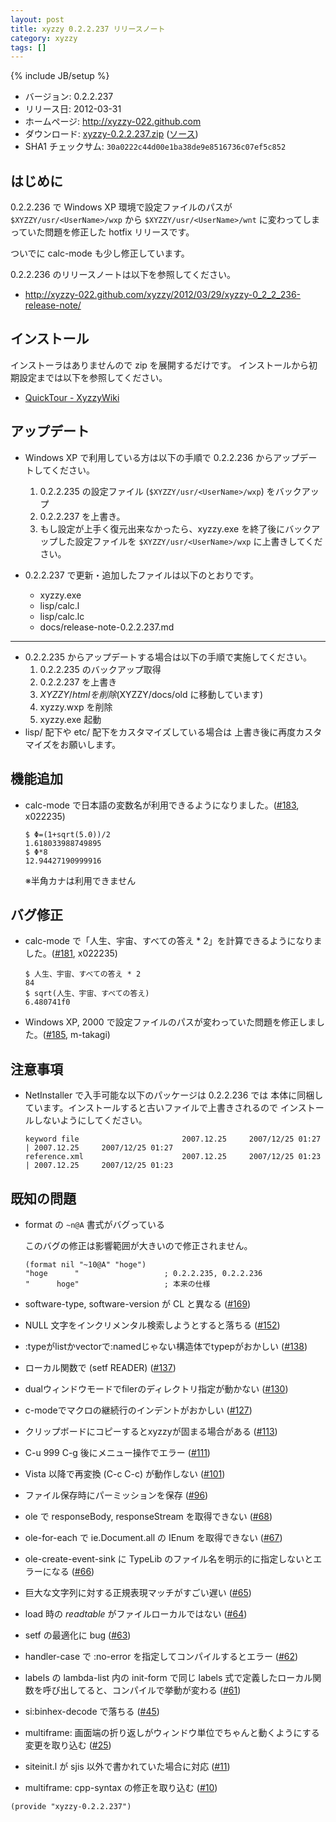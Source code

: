 ```yaml
---
layout: post
title: xyzzy 0.2.2.237 リリースノート
category: xyzzy
tags: []
---
```

{% include JB/setup %}

  * バージョン: 0.2.2.237
  * リリース日: 2012-03-31
  * ホームページ: <http://xyzzy-022.github.com>
  * ダウンロード: [xyzzy-0.2.2.237.zip](https://github.com/downloads/xyzzy-022/xyzzy/xyzzy-0.2.2.237.zip)
    ([ソース](https://github.com/downloads/xyzzy-022/xyzzy/xyzzy-src-0.2.2.237.zip))
  * SHA1 チェックサム: `30a0222c44d00e1ba38de9e8516736c07ef5c852`


はじめに
--------

0.2.2.236 で Windows XP 環境で設定ファイルのパスが `$XYZZY/usr/<UserName>/wxp` から `$XYZZY/usr/<UserName>/wnt`
に変わってしまっていた問題を修正した hotfix リリースです。

ついでに calc-mode も少し修正しています。

0.2.2.236 のリリースノートは以下を参照してください。

  * <http://xyzzy-022.github.com/xyzzy/2012/03/29/xyzzy-0_2_2_236-release-note/>


インストール
------------

インストーラはありませんので zip を展開するだけです。
インストールから初期設定までは以下を参照してください。

  * [QuickTour - XyzzyWiki](http://xyzzy.s53.xrea.com/wiki/index.php?QuickTour)


アップデート
------------

  * Windows XP で利用している方は以下の手順で 0.2.2.236 からアップデートしてください。

    1. 0.2.2.235 の設定ファイル (`$XYZZY/usr/<UserName>/wxp`) をバックアップ
    2. 0.2.2.237 を上書き。
    3. もし設定が上手く復元出来なかったら、xyzzy.exe を終了後にバックアップした設定ファイルを
       `$XYZZY/usr/<UserName>/wxp` に上書きしてください。

  * 0.2.2.237 で更新・追加したファイルは以下のとおりです。

    * xyzzy.exe
    * lisp/calc.l
    * lisp/calc.lc
    * docs/release-note-0.2.2.237.md

----

  * 0.2.2.235 からアップデートする場合は以下の手順で実施してください。
    1. 0.2.2.235 のバックアップ取得
    2. 0.2.2.237 を上書き
    3. $XYZZY/html を削除 ($XYZZY/docs/old に移動しています)
    4. xyzzy.wxp を削除
    5. xyzzy.exe 起動
  * lisp/ 配下や etc/ 配下をカスタマイズしている場合は
    上書き後に再度カスタマイズをお願いします。


機能追加
--------

  * calc-mode で日本語の変数名が利用できるようになりました。([#183], x022235)

        $ Φ=(1+sqrt(5.0))/2
        1.618033988749895
        $ Φ*8
        12.94427190999916

    ※半角カナは利用できません


バグ修正
--------

  * calc-mode で「人生、宇宙、すべての答え * 2」を計算できるようになりました。([#181], x022235)

        $ 人生、宇宙、すべての答え * 2
        84
        $ sqrt(人生、宇宙、すべての答え)
        6.480741f0

  * Windows XP, 2000 で設定ファイルのパスが変わっていた問題を修正しました。([#185], m-takagi)


注意事項
--------

  * NetInstaller で入手可能な以下のパッケージは 0.2.2.236 では
    本体に同梱しています。インストールすると古いファイルで上書きされるので
    インストールしないようにしてください。

        keyword file                       2007.12.25     2007/12/25 01:27  | 2007.12.25     2007/12/25 01:27
        reference.xml                      2007.12.25     2007/12/25 01:23  | 2007.12.25     2007/12/25 01:23


既知の問題
----------

  * format の `~n@A` 書式がバグっている

    このバグの修正は影響範囲が大きいので修正されません。

        (format nil "~10@A" "hoge")
        "hoge      "                   ; 0.2.2.235, 0.2.2.236
        "      hoge"                   ; 本来の仕様

  * software-type, software-version が CL と異なる ([#169])
  * NULL 文字をインクリメンタル検索しようとすると落ちる ([#152])
  * :typeがlistかvectorで:namedじゃない構造体でtypepがおかしい ([#138])
  * ローカル関数で (setf READER) ([#137])
  * dualウィンドウモードでfilerのディレクトリ指定が動かない ([#130])
  * c-modeでマクロの継続行のインデントがおかしい ([#127])
  * クリップボードにコピーするとxyzzyが固まる場合がある ([#113])
  * C-u 999 C-g 後にメニュー操作でエラー ([#111])
  * Vista 以降で再変換 (C-c C-c) が動作しない ([#101])
  * ファイル保存時にパーミッションを保存 ([#96])
  * ole で responseBody, responseStream を取得できない ([#68])
  * ole-for-each で ie.Document.all の IEnum を取得できない ([#67])
  * ole-create-event-sink に TypeLib のファイル名を明示的に指定しないとエラーになる ([#66])
  * 巨大な文字列に対する正規表現マッチがすごい遅い ([#65])
  * load 時の *readtable* がファイルローカルではない ([#64])
  * setf の最適化に bug ([#63])
  * handler-case で :no-error を指定してコンパイルするとエラー ([#62])
  * labels の lambda-list 内の init-form で同じ labels 式で定義したローカル関数を呼び出してると、コンパイルで挙動が変わる ([#61])
  * si:binhex-decode で落ちる ([#45])
  * multiframe: 画面端の折り返しがウィンドウ単位でちゃんと動くようにする変更を取り込む ([#25])
  * siteinit.l が sjis 以外で書かれていた場合に対応 ([#11])
  * multiframe: cpp-syntax の修正を取り込む ([#10])


`(provide "xyzzy-0.2.2.237")`

  [#10]: https://github.com/xyzzy-022/xyzzy/issues/10
  [#11]: https://github.com/xyzzy-022/xyzzy/issues/11
  [#25]: https://github.com/xyzzy-022/xyzzy/issues/25
  [#45]: https://github.com/xyzzy-022/xyzzy/issues/45
  [#61]: https://github.com/xyzzy-022/xyzzy/issues/61
  [#62]: https://github.com/xyzzy-022/xyzzy/issues/62
  [#63]: https://github.com/xyzzy-022/xyzzy/issues/63
  [#64]: https://github.com/xyzzy-022/xyzzy/issues/64
  [#65]: https://github.com/xyzzy-022/xyzzy/issues/65
  [#66]: https://github.com/xyzzy-022/xyzzy/issues/66
  [#67]: https://github.com/xyzzy-022/xyzzy/issues/67
  [#68]: https://github.com/xyzzy-022/xyzzy/issues/68
  [#96]: https://github.com/xyzzy-022/xyzzy/issues/96
  [#101]: https://github.com/xyzzy-022/xyzzy/issues/101
  [#111]: https://github.com/xyzzy-022/xyzzy/issues/111
  [#113]: https://github.com/xyzzy-022/xyzzy/issues/113
  [#127]: https://github.com/xyzzy-022/xyzzy/issues/127
  [#130]: https://github.com/xyzzy-022/xyzzy/issues/130
  [#137]: https://github.com/xyzzy-022/xyzzy/issues/137
  [#138]: https://github.com/xyzzy-022/xyzzy/issues/138
  [#152]: https://github.com/xyzzy-022/xyzzy/issues/152
  [#169]: https://github.com/xyzzy-022/xyzzy/issues/169
  [#181]: https://github.com/xyzzy-022/xyzzy/issues/181
  [#183]: https://github.com/xyzzy-022/xyzzy/issues/183
  [#185]: https://github.com/xyzzy-022/xyzzy/issues/185
